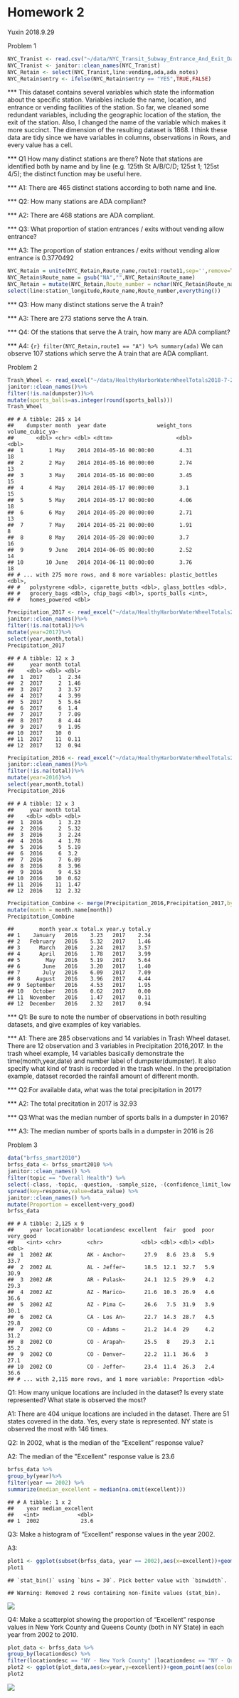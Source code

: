 Homework 2
================
Yuxin
2018.9.29

Problem 1

``` r
NYC_Tranist <- read.csv("~/data/NYC_Transit_Subway_Entrance_And_Exit_Data.csv")
NYC_Tranist <- janitor::clean_names(NYC_Tranist)
NYC_Retain <- select(NYC_Tranist,line:vending,ada,ada_notes)
NYC_Retain$entry <- ifelse(NYC_Retain$entry == "YES",TRUE,FALSE)
```

\*\*\* This dataset contains several variables which state the information about the specific station. Variables include the name, location, and entrance or vending facilities of the station. So far, we cleaned some redundant variables, including the geographic location of the station, the exit of the station. Also, I changed the name of the variable which makes it more succinct. The dimension of the resulting dataset is 1868. I think these data are tidy since we have variables in columns, observations in Rows, and every value has a cell.

\*\*\* Q1 How many distinct stations are there? Note that stations are identified both by name and by line (e.g. 125th St A/B/C/D; 125st 1; 125st 4/5); the distinct function may be useful here.

\*\*\* A1: There are 465 distinct stations according to both name and line.

\*\*\* Q2: How many stations are ADA compliant?

\*\*\* A2: There are 468 stations are ADA compliant.

\*\*\* Q3: What proportion of station entrances / exits without vending allow entrance?

\*\*\* A3: The proportion of station entrances / exits without vending allow entrance is 0.3770492

``` r
NYC_Retain = unite(NYC_Retain,Route_name,route1:route11,sep='',remove=TRUE)
NYC_Retain$Route_name = gsub("NA","",NYC_Retain$Route_name)
NYC_Retain = mutate(NYC_Retain,Route_number = nchar(NYC_Retain$Route_name)) %>%
select(line:station_longitude,Route_name,Route_number,everything())
```

\*\*\* Q3: How many distinct stations serve the A train?

\*\*\* A3: There are 273 stations serve the A train.

\*\*\* Q4: Of the stations that serve the A train, how many are ADA compliant?

\*\*\* A4: `{r} filter(NYC_Retain,route1 == "A") %>% summary(ada)` We can observe 107 stations which serve the A train that are ADA compliant.

Problem 2

``` r
Trash_Wheel <- read_excel("~/data/HealthyHarborWaterWheelTotals2018-7-28.xlsx",range=cell_cols("A:N")) %>%
janitor::clean_names()%>%
filter(!is.na(dumpster))%>%
mutate(sports_balls=as.integer(round(sports_balls)))
Trash_Wheel
```

    ## # A tibble: 285 x 14
    ##    dumpster month  year date                weight_tons volume_cubic_ya~
    ##       <dbl> <chr> <dbl> <dttm>                    <dbl>            <dbl>
    ##  1        1 May    2014 2014-05-16 00:00:00        4.31               18
    ##  2        2 May    2014 2014-05-16 00:00:00        2.74               13
    ##  3        3 May    2014 2014-05-16 00:00:00        3.45               15
    ##  4        4 May    2014 2014-05-17 00:00:00        3.1                15
    ##  5        5 May    2014 2014-05-17 00:00:00        4.06               18
    ##  6        6 May    2014 2014-05-20 00:00:00        2.71               13
    ##  7        7 May    2014 2014-05-21 00:00:00        1.91                8
    ##  8        8 May    2014 2014-05-28 00:00:00        3.7                16
    ##  9        9 June   2014 2014-06-05 00:00:00        2.52               14
    ## 10       10 June   2014 2014-06-11 00:00:00        3.76               18
    ## # ... with 275 more rows, and 8 more variables: plastic_bottles <dbl>,
    ## #   polystyrene <dbl>, cigarette_butts <dbl>, glass_bottles <dbl>,
    ## #   grocery_bags <dbl>, chip_bags <dbl>, sports_balls <int>,
    ## #   homes_powered <dbl>

``` r
Precipitation_2017 <- read_excel("~/data/HealthyHarborWaterWheelTotals2018-7-28.xlsx",sheet="2017 Precipitation",range="A2:B14") %>%
janitor::clean_names()%>%
filter(!is.na(total))%>%
mutate(year=2017)%>%
select(year,month,total)
Precipitation_2017
```

    ## # A tibble: 12 x 3
    ##     year month total
    ##    <dbl> <dbl> <dbl>
    ##  1  2017     1  2.34
    ##  2  2017     2  1.46
    ##  3  2017     3  3.57
    ##  4  2017     4  3.99
    ##  5  2017     5  5.64
    ##  6  2017     6  1.4 
    ##  7  2017     7  7.09
    ##  8  2017     8  4.44
    ##  9  2017     9  1.95
    ## 10  2017    10  0   
    ## 11  2017    11  0.11
    ## 12  2017    12  0.94

``` r
Precipitation_2016 <- read_excel("~/data/HealthyHarborWaterWheelTotals2018-7-28.xlsx",sheet="2016 Precipitation",range="A2:B14") %>%
janitor::clean_names()%>%
filter(!is.na(total))%>%
mutate(year=2016)%>%
select(year,month,total)
Precipitation_2016
```

    ## # A tibble: 12 x 3
    ##     year month total
    ##    <dbl> <dbl> <dbl>
    ##  1  2016     1  3.23
    ##  2  2016     2  5.32
    ##  3  2016     3  2.24
    ##  4  2016     4  1.78
    ##  5  2016     5  5.19
    ##  6  2016     6  3.2 
    ##  7  2016     7  6.09
    ##  8  2016     8  3.96
    ##  9  2016     9  4.53
    ## 10  2016    10  0.62
    ## 11  2016    11  1.47
    ## 12  2016    12  2.32

``` r
Precipitation_Combine <- merge(Precipitation_2016,Precipitation_2017,by ="month",all=TRUE)%>%
mutate(month = month.name[month])
Precipitation_Combine
```

    ##        month year.x total.x year.y total.y
    ## 1    January   2016    3.23   2017    2.34
    ## 2   February   2016    5.32   2017    1.46
    ## 3      March   2016    2.24   2017    3.57
    ## 4      April   2016    1.78   2017    3.99
    ## 5        May   2016    5.19   2017    5.64
    ## 6       June   2016    3.20   2017    1.40
    ## 7       July   2016    6.09   2017    7.09
    ## 8     August   2016    3.96   2017    4.44
    ## 9  September   2016    4.53   2017    1.95
    ## 10   October   2016    0.62   2017    0.00
    ## 11  November   2016    1.47   2017    0.11
    ## 12  December   2016    2.32   2017    0.94

\*\*\* Q1: Be sure to note the number of observations in both resulting datasets, and give examples of key variables.

\*\*\* A1: There are 285 observations and 14 variables in Trash Wheel dataset. There are 12 observation and 3 variables in Precipitation 2016,2017. In the trash wheel example, 14 variables basically demonstrate the time(month,year,date) and number label of dumpster(dumpster). It also specify what kind of trash is recorded in the trash wheel. In the precipitation example, dataset recorded the rainfall amount of different month.

\*\*\* Q2:For available data, what was the total precipitation in 2017?

\*\*\* A2: The total precitation in 2017 is 32.93

\*\*\* Q3:What was the median number of sports balls in a dumpster in 2016?

\*\*\* A3: The median number of sports balls in a dumpster in 2016 is 26

Problem 3

``` r
data("brfss_smart2010")
brfss_data <- brfss_smart2010 %>%
janitor::clean_names() %>%
filter(topic == "Overall Health") %>%
select(-class, -topic, -question, -sample_size, -(confidence_limit_low:geo_location)) %>%
spread(key=response,value=data_value) %>%
janitor::clean_names() %>%
mutate(Proportion = excellent+very_good)
brfss_data
```

    ## # A tibble: 2,125 x 9
    ##     year locationabbr locationdesc excellent  fair  good  poor very_good
    ##    <int> <chr>        <chr>            <dbl> <dbl> <dbl> <dbl>     <dbl>
    ##  1  2002 AK           AK - Anchor~      27.9   8.6  23.8   5.9      33.7
    ##  2  2002 AL           AL - Jeffer~      18.5  12.1  32.7   5.9      30.9
    ##  3  2002 AR           AR - Pulask~      24.1  12.5  29.9   4.2      29.3
    ##  4  2002 AZ           AZ - Marico~      21.6  10.3  26.9   4.6      36.6
    ##  5  2002 AZ           AZ - Pima C~      26.6   7.5  31.9   3.9      30.1
    ##  6  2002 CA           CA - Los An~      22.7  14.3  28.7   4.5      29.8
    ##  7  2002 CO           CO - Adams ~      21.2  14.4  29     4.2      31.2
    ##  8  2002 CO           CO - Arapah~      25.5   8    29.3   2.1      35.2
    ##  9  2002 CO           CO - Denver~      22.2  11.1  36.6   3        27.1
    ## 10  2002 CO           CO - Jeffer~      23.4  11.4  26.3   2.4      36.6
    ## # ... with 2,115 more rows, and 1 more variable: Proportion <dbl>

Q1: How many unique locations are included in the dataset? Is every state represented? What state is observed the most?

A1: There are 404 unique locations are included in the dataset. There are 51 states covered in the data. Yes, every state is represented. NY state is observed the most with 146 times.

Q2: In 2002, what is the median of the “Excellent” response value?

A2: The median of the "Excellent" response value is 23.6

``` r
brfss_data %>%
group_by(year)%>%
filter(year == 2002) %>% 
summarize(median_excellent = median(na.omit(excellent)))
```

    ## # A tibble: 1 x 2
    ##    year median_excellent
    ##   <int>            <dbl>
    ## 1  2002             23.6

Q3: Make a histogram of “Excellent” response values in the year 2002.

A3:

``` r
plot1 <- ggplot(subset(brfss_data, year == 2002),aes(x=excellent))+geom_histogram()
plot1
```

    ## `stat_bin()` using `bins = 30`. Pick better value with `binwidth`.

    ## Warning: Removed 2 rows containing non-finite values (stat_bin).

![](p8105_hw2_yy2926_files/figure-markdown_github/Problem3_histogram-1.png)

Q4: Make a scatterplot showing the proportion of “Excellent” response values in New York County and Queens County (both in NY State) in each year from 2002 to 2010.

``` r
plot_data <- brfss_data %>%
group_by(locationdesc) %>%
filter(locationdesc == "NY - New York County" |locationdesc == "NY - Queens County") 
plot2 <- ggplot(plot_data,aes(x=year,y=excellent))+geom_point(aes(color = locationdesc))
plot2
```

![](p8105_hw2_yy2926_files/figure-markdown_github/Problem3_scatter-1.png)
